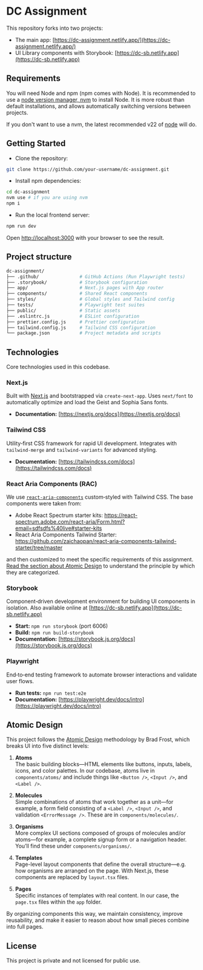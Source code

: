 # DC Assignment

This repository forks into two projects:

- The main app: [https://dc-assignment.netlify.app/](https://dc-assignment.netlify.app/)
- UI Library components with Storybook: [https://dc-sb.netlify.app](https://dc-sb.netlify.app)

## Requirements

You will need Node and npm (npm comes with Node). It is recommended to use a [node version manager, nvm](https://github.com/nvm-sh/nvm) to install Node. It is more robust than default installations, and allows automatically switching versions between projects.

If you don't want to use a nvm, the latest recommended v22 of [node](https://nodejs.org/en/) will do.

## Getting Started

- Clone the repository:

```bash
git clone https://github.com/your-username/dc-assignment.git
```

- Install npm dependencies:

```bash
cd dc-assignment
nvm use # if you are using nvm
npm i
```

- Run the local frontend server:

```bash
npm run dev
```

Open [http://localhost:3000](http://localhost:3000) with your browser to see the result.

## Project structure

```bash
dc-assignment/
├── .github/               # GitHub Actions (Run Playwright tests)
├── .storybook/            # Storybook configuration
├── app/                   # Next.js pages with App router
├── components/            # Shared React components
├── styles/                # Global styles and Tailwind config
├── tests/                 # Playwright test suites
├── public/                # Static assets
├── .eslintrc.js           # ESLint configuration
├── prettier.config.js     # Prettier configuration
├── tailwind.config.js     # Tailwind CSS configuration
└── package.json           # Project metadata and scripts
```

## Technologies

Core technologies used in this codebase.

### Next.js

Built with [Next.js](https://nextjs.org) and bootstrapped via `create-next-app`. Uses `next/font` to automatically optimize and load the Geist and Sophia Sans fonts.

- **Documentation:** [https://nextjs.org/docs](https://nextjs.org/docs)

### Tailwind CSS

Utility‑first CSS framework for rapid UI development. Integrates with `tailwind-merge` and `tailwind-variants` for advanced styling.

- **Documentation:** [https://tailwindcss.com/docs](https://tailwindcss.com/docs)

### React Aria Components (RAC)

We use [`react-aria-components`](https://react-spectrum.adobe.com/react-aria/) custom‑styled with Tailwind CSS. The base components were taken from:

- Adobe React Spectrum starter kits: https://react-spectrum.adobe.com/react-aria/Form.html?email=sdfsdfs%40live#starter-kits
- React Aria Components Tailwind Starter: https://github.com/zaichaopan/react-aria-components-tailwind-starter/tree/master

and then customized to meet the specific requirements of this assignment. [Read the section about Atomic Design](#atomic-design) to understand the principle by which they are categorized.

### Storybook

Component‑driven development environment for building UI components in isolation. Also available online at [https://dc-sb.netlify.app](https://dc-sb.netlify.app)

- **Start:** `npm run storybook` (port 6006)
- **Build:** `npm run build-storybook`
- **Documentation:** [https://storybook.js.org/docs](https://storybook.js.org/docs)

### Playwright

End‑to‑end testing framework to automate browser interactions and validate user flows.

- **Run tests:** `npm run test:e2e`
- **Documentation:** [https://playwright.dev/docs/intro](https://playwright.dev/docs/intro)

## Atomic Design

This project follows the [Atomic Design](https://atomicdesign.bradfrost.com/chapter-2/) methodology by Brad Frost, which breaks UI into five distinct levels:

1. **Atoms**  
   The basic building blocks—HTML elements like buttons, inputs, labels, icons, and color palettes. In our codebase, atoms live in `components/atoms/` and include things like `<Button />`, `<Input />`, and `<Label />`.

2. **Molecules**  
   Simple combinations of atoms that work together as a unit—for example, a form field consisting of a `<Label />`, `<Input />`, and validation `<ErrorMessage />`. These are in `components/molecules/`.

3. **Organisms**  
   More complex UI sections composed of groups of molecules and/or atoms—for example, a complete signup form or a navigation header. You’ll find these under `components/organisms/`.

4. **Templates**  
   Page-level layout components that define the overall structure—e.g. how organisms are arranged on the page. With Next.js, these components are replaced by `layout.tsx` files.

5. **Pages**  
   Specific instances of templates with real content. In our case, the `page.tsx` files within the `app` folder.

By organizing components this way, we maintain consistency, improve reusability, and make it easier to reason about how small pieces combine into full pages.

## License

This project is private and not licensed for public use.

